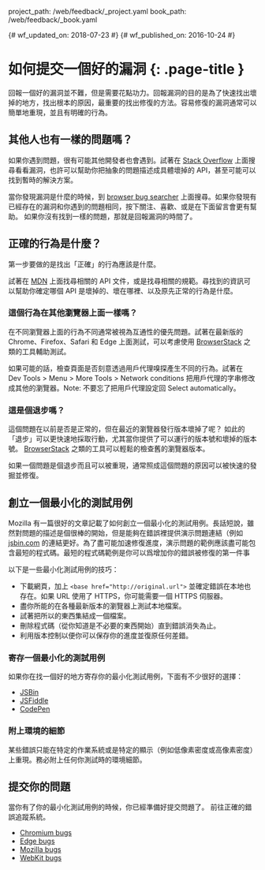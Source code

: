 project_path: /web/feedback/_project.yaml
book_path: /web/feedback/_book.yaml

{# wf_updated_on: 2018-07-23 #}
{# wf_published_on: 2016-10-24 #}

# 如何提交一個好的漏洞 {: .page-title }

回報一個好的漏洞並不難，但是需要花點功力。回報漏洞的目的是為了快速找出壞掉的地方，找出根本的原因，最重要的找出修復的方法。容易修復的漏洞通常可以簡單地重現，並且有明確的行為。


## 其他人也有一樣的問題嗎？

如果你遇到問題，很有可能其他開發者也會遇到。試著在 [Stack Overflow](http://stackoverflow.com/) 上面搜尋看看漏洞，也許可以幫助你把抽象的問題描述成具體壞掉的 API，甚至可能可以找到暫時的解決方案。

當你發現漏洞是什麼的時候，到 [browser bug searcher](/web/feedback/) 上面搜尋。如果你發現有已經存在的漏洞和你遇到的問題相同，按下關注、喜歡、或是在下面留言會更有幫助。
如果你沒有找到一樣的問題，那就是回報漏洞的時間了。

## 正確的行為是什麼？

第一步要做的是找出「正確」的行為應該是什麼。

試著在 [MDN](https://developer.mozilla.org/) 上面找尋相關的 API 文件，或是找尋相關的規範。尋找到的資訊可以幫助你確定哪個 API 是壞掉的、壞在哪裡、以及原先正常的行為是什麼。

### 這個行為在其他瀏覽器上面一樣嗎？

在不同瀏覽器上面的行為不同通常被視為互通性的優先問題。試著在最新版的 Chrome、Firefox、Safari 和 Edge 上面測試，可以考慮使用 [BrowserStack](https://www.browserstack.com/) 之類的工具輔助測試。

如果可能的話，檢查頁面是否刻意透過用戶代理嗅探產生不同的行為。試著在 Dev Tools > Menu > More Tools > Network conditions 把用戶代理的字串修改成其他的瀏覽器。Note: 不要忘了把用戶代理設定回 Select automatically。


### 這是個退步嗎？

這個問題在以前是否是正常的，但在最近的瀏覽器發行版本壞掉了呢？
如此的「退步」可以更快速地採取行動，尤其當你提供了可以運行的版本號和壞掉的版本號。
[BrowserStack](https://www.browserstack.com/) 之類的工具可以輕鬆的檢查舊的瀏覽器版本。

如果一個問題是個退步而且可以被重現，通常照成這個問題的原因可以被快速的發掘並修復。

## 創立一個最小化的測試用例

Mozilla 有一篇很好的文章記載了如何創立一個最小化的測試用例。長話短說，雖然對問題的描述是個很棒的開始，但是能夠在錯誤裡提供演示問題連結（例如 [jsbin.com](https://jsbin.com/) 的連結更好。為了盡可能加速修復進度，演示問題的範例應該盡可能包含最短的程式碼。最短的程式碼範例是你可以爲增加你的錯誤被修復的第一件事

以下是一些最小化測試用例的技巧：

* 下載網頁，加上 `<base href="http://original.url">` 並確定錯誤在本地也存在。如果 URL 使用了 HTTPS，你可能需要一個 HTTPS 伺服器。
* 盡你所能的在各種最新版本的瀏覽器上測試本地檔案。
* 試著把所以的東西集結成一個檔案。
* 刪除程式碼（從你知道是不必要的東西開始）直到錯誤消失為止。
* 利用版本控制以便你可以保存你的進度並復原任何差錯。


### 寄存一個最小化的測試用例

如果你在找一個好的地方寄存你的最小化測試用例，下面有不少很好的選擇：

* [JSBin](https://jsbin.com)
* [JSFiddle](https://jsfiddle.net)
* [CodePen](https://codepen.io)

### 附上環境的細節

某些錯誤只能在特定的作業系統或是特定的顯示（例如低像素密度或高像素密度）上重現。務必附上任何你測試時的環境細節。

## 提交你的問題

當你有了你的最小化測試用例的時候，你已經準備好提交問題了。
前往正確的錯誤追蹤系統。

* [Chromium bugs](https://crbug.com)
* [Edge bugs](https://developer.microsoft.com/en-us/microsoft-edge/platform/issues/)
* [Mozilla bugs](https://bugzilla.mozilla.org/)
* [WebKit bugs](https://bugs.webkit.org/)
